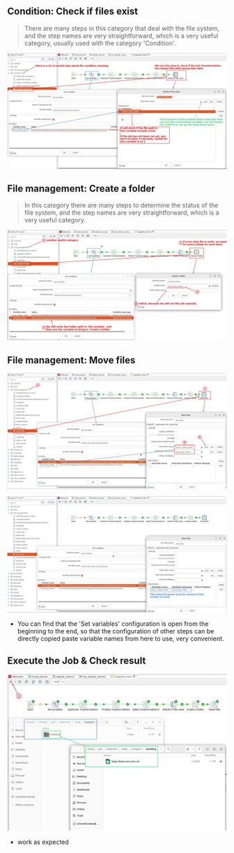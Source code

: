 ## **Condition: Check if files exist**

> There are many steps in this category that deal with the file system, and the step names are very straightforward, which is a very useful category, usually used with the category 'Condition'.

![Alt check if files exist](pic/01.jpg)

## **File management: Create a folder**

> In this category there are many steps to determine the status of the file system, and the step names are very straightforward, which is a very useful category.

![Alt create a folder](pic/02.jpg)

## **File management: Move files**

![Alt move files](pic/03.jpg)

![Alt move files 2](pic/04.jpg)

- You can find that the 'Set variables' configuration is open from the beginning to the end, so that the configuration of other steps can be directly copied paste variable names from here to use, very convenient.

## **Execute the Job & Check result**

![Alt execute job & result](pic/05.jpg)

- work as expected
